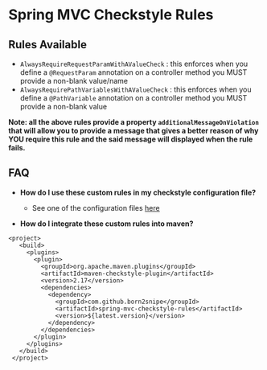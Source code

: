 # Spring MVC Checkstyle Rules

## Rules Available
- `AlwaysRequireRequestParamWithAValueCheck` : this enforces when you define a `@RequestParam` annotation on a controller method you MUST provide a non-blank value/name 
- `AlwaysRequirePathVariablesWithAValueCheck` : this enforces when you define a `@PathVariable` annotation on a controller method you MUST provide a non-blank value

**Note: all the above rules provide a property `additionalMessageOnViolation` that will allow you to provide a message that gives a better reason of why YOU require this rule and the said message will displayed when the rule fails.**

## FAQ
- **How do I use these custom rules in my checkstyle configuration file?**
    - See one of the configuration files [here][1]


- **How do I integrate these custom rules into maven?**

```
<project>
   <build>
     <plugins>
       <plugin>
         <groupId>org.apache.maven.plugins</groupId>
         <artifactId>maven-checkstyle-plugin</artifactId>
         <version>2.17</version>
         <dependencies>
           <dependency>
             <groupId>com.github.born2snipe</groupId>
             <artifactId>spring-mvc-checkstyle-rules</artifactId>
             <version>${latest.version}</version>
           </dependency>
         </dependencies>
       </plugin>
     </plugins>
   </build>
 </project>
```

[1]: https://github.com/born2snipe/spring-mvc-checkstyle-rules/blob/master/src/test/resources/config/spring/mvc
